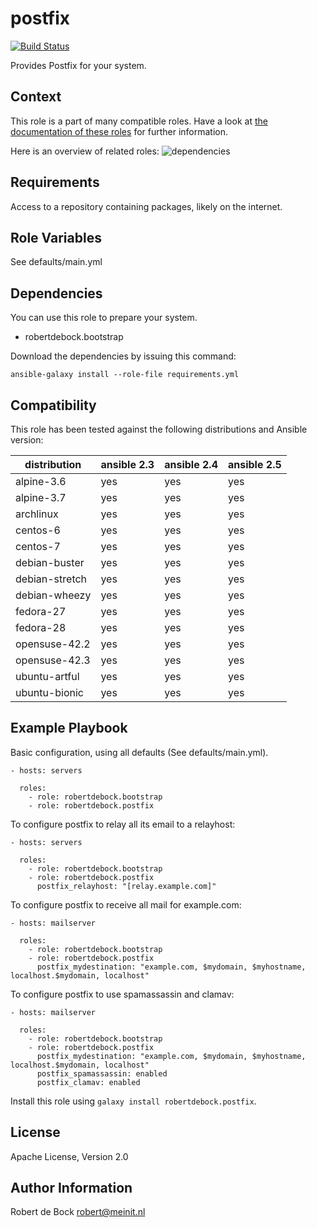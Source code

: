 postfix
=========

[![Build Status](https://travis-ci.org/robertdebock/ansible-role-postfix.svg?branch=master)](https://travis-ci.org/robertdebock/ansible-role-postfix)

Provides Postfix for your system.

Context
--------
This role is a part of many compatible roles. Have a look at [the documentation of these roles](https://robertdebock.nl/) for further information.

Here is an overview of related roles:
![dependencies](https://raw.githubusercontent.com/robertdebock/robertdebock.github.io/artifacts/postfix.png "Dependency")

Requirements
------------

Access to a repository containing packages, likely on the internet.

Role Variables
--------------

See defaults/main.yml

Dependencies
------------

You can use this role to prepare your system.

- robertdebock.bootstrap

Download the dependencies by issuing this command:
```
ansible-galaxy install --role-file requirements.yml
```

Compatibility
-------------

This role has been tested against the following distributions and Ansible version:

|distribution|ansible 2.3|ansible 2.4|ansible 2.5|
|------------|-----------|-----------|-----------|
|alpine-3.6|yes|yes|yes|
|alpine-3.7|yes|yes|yes|
|archlinux|yes|yes|yes|
|centos-6|yes|yes|yes|
|centos-7|yes|yes|yes|
|debian-buster|yes|yes|yes|
|debian-stretch|yes|yes|yes|
|debian-wheezy|yes|yes|yes|
|fedora-27|yes|yes|yes|
|fedora-28|yes|yes|yes|
|opensuse-42.2|yes|yes|yes|
|opensuse-42.3|yes|yes|yes|
|ubuntu-artful|yes|yes|yes|
|ubuntu-bionic|yes|yes|yes|

Example Playbook
----------------

Basic configuration, using all defaults (See defaults/main.yml).
```
- hosts: servers

  roles:
    - role: robertdebock.bootstrap
    - role: robertdebock.postfix
```

To configure postfix to relay all its email to a relayhost:
```
- hosts: servers

  roles:
    - role: robertdebock.bootstrap
    - role: robertdebock.postfix
      postfix_relayhost: "[relay.example.com]"
```


To configure postfix to receive all mail for example.com:
```
- hosts: mailserver

  roles:
    - role: robertdebock.bootstrap
    - role: robertdebock.postfix
      postfix_mydestination: "example.com, $mydomain, $myhostname, localhost.$mydomain, localhost"
```

To configure postfix to use spamassassin and clamav:
```
- hosts: mailserver

  roles:
    - role: robertdebock.bootstrap
    - role: robertdebock.postfix
      postfix_mydestination: "example.com, $mydomain, $myhostname, localhost.$mydomain, localhost"
      postfix_spamassassin: enabled
      postfix_clamav: enabled
```

Install this role using `galaxy install robertdebock.postfix`.

License
-------

Apache License, Version 2.0

Author Information
------------------

Robert de Bock <robert@meinit.nl>
